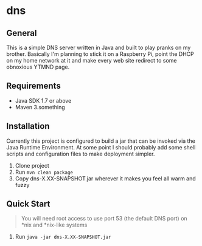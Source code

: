 # dns

## General

This is a simple DNS server written in Java and built to play pranks on my brother. Basically I'm planning to stick it on a Raspberry Pi, point the DHCP on my home network at it and make every web site redirect to some obnoxious YTMND page.

## Requirements

* Java SDK 1.7 or above
* Maven 3.something

## Installation

Currently this project is configured to build a jar that can be invoked via the Java Runtime Environment. At some point I should probably add some shell scripts and configuration files to make deployment simpler.

1. Clone project
2. Run `mvn clean package`
3. Copy dns-X.XX-SNAPSHOT.jar wherever it makes you feel all warm and fuzzy

## Quick Start

> You will need root access to use port 53 (the default DNS port) on *nix and *nix-like systems

1. Run `java -jar dns-X.XX-SNAPSHOT.jar`
